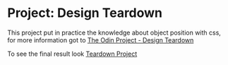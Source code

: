 # Project: Design Teardown

This project put in practice the knowledge about object position with css, for more information got to [The Odin Project - Design Teardown](https://www.theodinproject.com/courses/html5-and-css3/lessons/design-teardown)

To see the final result look [Teardown Project](http://htmlpreview.github.io/?https://github.com/fcarlosdev/the_odin_project/blob/master/teardown/index.html)
